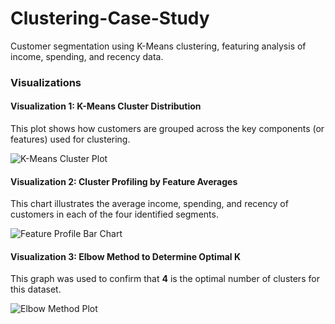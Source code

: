 # Clustering-Case-Study
Customer segmentation using K-Means clustering, featuring analysis of income, spending, and recency data.
### Visualizations

#### Visualization 1: K-Means Cluster Distribution

This plot shows how customers are grouped across the key components (or features) used for clustering.

![K-Means Cluster Plot](image_8ae3c7.png)

#### Visualization 2: Cluster Profiling by Feature Averages

This chart illustrates the average income, spending, and recency of customers in each of the four identified segments.

![Feature Profile Bar Chart](image_8aef07.png)

#### Visualization 3: Elbow Method to Determine Optimal K

This graph was used to confirm that **4** is the optimal number of clusters for this dataset.

![Elbow Method Plot](image_8af6aa.png)

